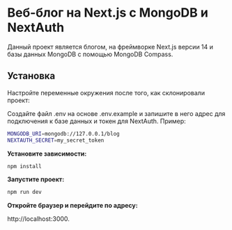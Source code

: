 # Веб-блог на Next.js с MongoDB и NextAuth

Данный проект является блогом, на фреймворке Next.js версии 14 и базы данных MongoDB с помощью MongoDB Compass.

## Установка

Настройте переменные окружения после того, как склонировали проект:

Создайте файл .env на основе .env.example и запишите в него адрес для подключения к базе данных и токен для NextAuth. Пример:

```bash
MONGODB_URI=mongodb://127.0.0.1/blog
NEXTAUTH_SECRET=my_secret_token
```

**Установите зависимости:**

```bash
npm install
```

**Запустите проект:**

```bash
npm run dev
```

**Откройте браузер и перейдите по адресу:**

http://localhost:3000.
